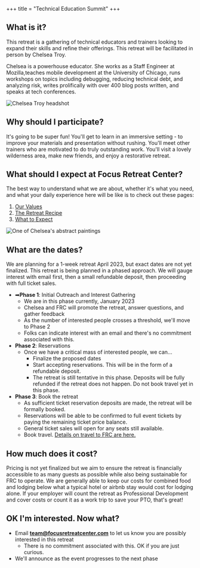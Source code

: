+++
title = "Technical Education Summit"
+++

## What is it?

This retreat is a gathering of technical educators and trainers looking to expand their skills and refine their offerings. This retreat will be facilitated in person by Chelsea Troy.

Chelsea is a powerhouse educator. She works as a Staff Engineer at Mozilla,teaches mobile development at the University of Chicago, runs workshops on topics including debugging, reducing technical debt, and analyzing risk, writes prolifically with over 400 blog posts written, and speaks at tech conferences.


![Chelsea Troy headshot](chelsea.webp)

## Why should I participate?

It's going to be super fun! You'll get to learn in an immersive setting - to improve your materials and presentation without rushing. You'll meet other trainers who are motivated to do truly outstanding work. You'll visit a lovely wilderness area, make new friends, and enjoy a restorative retreat.

## What should I expect at Focus Retreat Center?

The best way to understand what we are about, whether it's what you need, and what your daily experience here will be like is to check out these pages:

1. [Our Values](/values)
1. [The Retreat Recipe](/recipe)
1. [What to Expect](/what-to-expect)

![One of Chelsea's abstract paintings](painting1.png)
## What are the dates?

We are planning for a 1-week retreat April 2023, but exact dates are not yet finalized. This retreat is being planned in a phased approach. We will gauge interest with email first, then a small refundable deposit, then proceeding with full ticket sales.

* ➡**Phase 1**: Initial Outreach and Interest Gathering
  * We are in this phase currently, January 2023
  * Chelsea and FRC will promote the retreat, answer questions, and gather feedback
  * As the number of interested people crosses a threshold, we'll move to Phase 2
  * Folks can indicate interest with an email and there's no commitment associated with this.
* **Phase 2**: Reservations
  * Once we have a critical mass of interested people, we can…
    * Finalize the proposed dates
    * Start accepting reservations. This will be in the form of a refundable deposit.
    * The retreat is still tentative in this phase. Deposits will be fully refunded if the retreat does not happen. Do not book travel yet in this phase.
* **Phase 3**: Book the retreat
  * As sufficient ticket reservation deposits are made, the retreat will be formally booked.
  * Reservations will be able to be confirmed to full event tickets by paying the remaining ticket price balance.
  * General ticket sales will open for any seats still available.
  * Book travel. [Details on travel to FRC are here.](/travel)

## How much does it cost?

Pricing is not yet finalized but we aim to ensure the retreat is financially accessible to as many guests as possible while also being sustainable for FRC to operate. We are generally able to keep our costs for combined food and lodging below what a typical hotel or airbnb stay would cost for lodging alone. If your employer will count the retreat as Professional Development and cover costs or count it as a work trip to save your PTO, that's great!


## OK I'm interested. Now what?

* Email **team@focusretreatcenter.com** to let us know you are possibly interested in this retreat
  * There is no commitment associated with this. OK if you are just curious.
* We'll announce as the event progresses to the next phase
